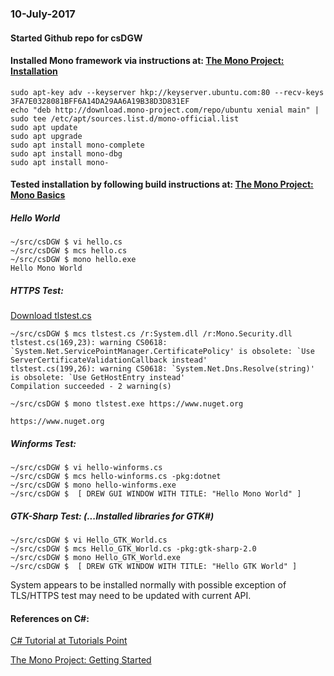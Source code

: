 ### 10-July-2017
#### Started Github repo for csDGW

#### Installed Mono framework via instructions at: [The Mono Project: Installation](http://www.mono-project.com/download/#download-lin-ubuntu)


    sudo apt-key adv --keyserver hkp://keyserver.ubuntu.com:80 --recv-keys 3FA7E0328081BFF6A14DA29AA6A19B38D3D831EF
    echo "deb http://download.mono-project.com/repo/ubuntu xenial main" | sudo tee /etc/apt/sources.list.d/mono-official.list
    sudo apt update    
    sudo apt upgrade
    sudo apt install mono-complete
    sudo apt install mono-dbg
    sudo apt install mono-

#### Tested installation by following build instructions at: [The Mono Project: Mono Basics](http://www.mono-project.com/docs/getting-started/mono-basics/)

##### Hello World
    ~/src/csDGW $ vi hello.cs
    ~/src/csDGW $ mcs hello.cs
    ~/src/csDGW $ mono hello.exe
    Hello Mono World

##### HTTPS Test:
[Download tlstest.cs](https://raw.github.com/mono/mono/master/mcs/class/Mono.Security/Test/tools/tlstest/tlstest.cs)

    ~/src/csDGW $ mcs tlstest.cs /r:System.dll /r:Mono.Security.dll
    tlstest.cs(169,23): warning CS0618: `System.Net.ServicePointManager.CertificatePolicy' is obsolete: `Use ServerCertificateValidationCallback instead'
    tlstest.cs(199,26): warning CS0618: `System.Net.Dns.Resolve(string)' is obsolete: `Use GetHostEntry instead'
    Compilation succeeded - 2 warning(s)
    
    ~/src/csDGW $ mono tlstest.exe https://www.nuget.org

    https://www.nuget.org
    
##### Winforms Test:
    ~/src/csDGW $ vi hello-winforms.cs
    ~/src/csDGW $ mcs hello-winforms.cs -pkg:dotnet
    ~/src/csDGW $ mono hello-winforms.exe 
    ~/src/csDGW $  [ DREW GUI WINDOW WITH TITLE: "Hello Mono World" ]
    
##### GTK-Sharp Test: (...Installed libraries for GTK#)
    ~/src/csDGW $ vi Hello_GTK_World.cs 
    ~/src/csDGW $ mcs Hello_GTK_World.cs -pkg:gtk-sharp-2.0
    ~/src/csDGW $ mono Hello_GTK_World.exe
    ~/src/csDGW $  [ DREW GTK WINDOW WITH TITLE: "Hello GTK World" ]
    
System appears to be installed normally with possible exception of TLS/HTTPS test may need to be updated with current API.    


#### References on C#:
[C# Tutorial at Tutorials Point](https://www.tutorialspoint.com/csharp/index.htm)

[The Mono Project: Getting Started](http://www.mono-project.com/docs/getting-started/)



